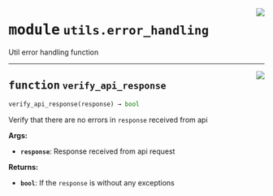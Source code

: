 <!-- markdownlint-disable -->

<a href="https://github.com/pinterest/pinterest-python-sdk/blob/main/docs/pinterest/utils/error_handling.py#L0"><img align="right" style="float:right;" src="https://img.shields.io/badge/-source-cccccc?style=flat-square"></a>

# <kbd>module</kbd> `utils.error_handling`
Util error handling function 


---

<a href="https://github.com/pinterest/pinterest-python-sdk/blob/main/docs/pinterest/utils/error_handling.py#L6"><img align="right" style="float:right;" src="https://img.shields.io/badge/-source-cccccc?style=flat-square"></a>

## <kbd>function</kbd> `verify_api_response`

```python
verify_api_response(response) → bool
```

Verify that there are no errors in `response` received from api 



**Args:**
 
 - <b>`response`</b>:  Response received from api request 



**Returns:**
 
 - <b>`bool`</b>:  If the `response` is without any exceptions 


